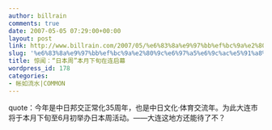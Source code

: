 ```yaml
---
author: billrain
comments: true
date: 2007-05-05 07:29:00+00:00
layout: post
link: http://www.billrain.com/2007/05/%e6%83%8a%e9%97%bb%ef%bc%9a%e2%80%9c%e6%97%a5%e6%9c%ac%e5%91%a8%e2%80%9d%e6%9c%ac%e6%9c%88%e4%b8%8b%e6%97%ac%e5%9c%a8%e8%bf%9e%e5%90%af%e5%b9%95/
slug: '%e6%83%8a%e9%97%bb%ef%bc%9a%e2%80%9c%e6%97%a5%e6%9c%ac%e5%91%a8%e2%80%9d%e6%9c%ac%e6%9c%88%e4%b8%8b%e6%97%ac%e5%9c%a8%e8%bf%9e%e5%90%af%e5%b9%95'
title: 惊闻：“日本周”本月下旬在连启幕
wordpress_id: 178
categories:
- 帐如流水|COMMON
---
```


quote：今年是中日邦交正常化35周年，也是中日文化·体育交流年。为此大连市将于本月下旬至6月初举办日本周活动。——大连这地方还能待了不？
